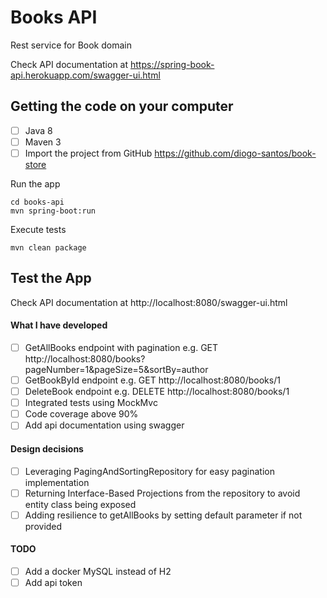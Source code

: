 # Books API
Rest service for Book domain

Check API documentation at https://spring-book-api.herokuapp.com/swagger-ui.html

## Getting the code on your computer
- [ ] Java 8
- [ ] Maven 3
- [ ] Import the project from GitHub https://github.com/diogo-santos/book-store

Run the app
```
cd books-api
mvn spring-boot:run
```

Execute tests
```
mvn clean package
```

## Test the App
Check API documentation at http://localhost:8080/swagger-ui.html


#### What I have developed
- [ ] GetAllBooks endpoint with pagination e.g. GET http://localhost:8080/books?pageNumber=1&pageSize=5&sortBy=author
- [ ] GetBookById endpoint e.g. GET http://localhost:8080/books/1
- [ ] DeleteBook endpoint e.g. DELETE http://localhost:8080/books/1
- [ ] Integrated tests using MockMvc
- [ ] Code coverage above 90% 
- [ ] Add api documentation using swagger

#### Design decisions
- [ ] Leveraging PagingAndSortingRepository for easy pagination implementation
- [ ] Returning Interface-Based Projections from the repository to avoid entity class being exposed 
- [ ] Adding resilience to getAllBooks by setting default parameter if not provided 

#### TODO
- [ ] Add a docker MySQL instead of H2
- [ ] Add api token

